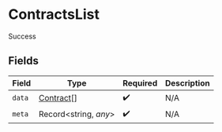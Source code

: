 # ContractsList

Success


## Fields

| Field                                         | Type                                          | Required                                      | Description                                   |
| --------------------------------------------- | --------------------------------------------- | --------------------------------------------- | --------------------------------------------- |
| `data`                                        | [Contract](../../models/shared/contract.md)[] | :heavy_check_mark:                            | N/A                                           |
| `meta`                                        | Record<string, *any*>                         | :heavy_check_mark:                            | N/A                                           |